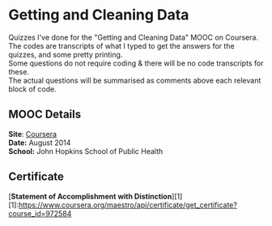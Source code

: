# Getting and Cleaning Data

Quizzes I've done for the "Getting and Cleaning Data" MOOC on Coursera.  
The codes are transcripts of what I typed to get the answers for the quizzes, and some pretty printing.  
Some questions do not require coding & there will be no code transcripts for these.  
The actual questions will be summarised as comments above each relevant block of code.  

## MOOC Details
__Site__: [Coursera](https://www.coursera.org/course/getdata)  
__Date:__ August 2014  
__School:__ John Hopkins School of Public Health  

## Certificate
[__Statement of Accomplishment with Distinction__][1]  
[1]:https://www.coursera.org/maestro/api/certificate/get_certificate?course_id=972584